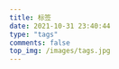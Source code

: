 ```yaml
---
title: 标签  
date: 2021-10-31 23:40:44
type: "tags"
comments: false
top_img: /images/tags.jpg
---
```

